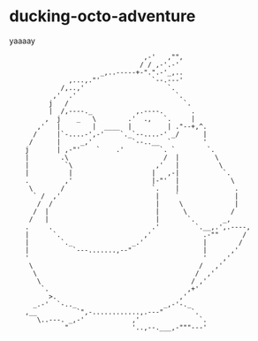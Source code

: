 ducking-octo-adventure
=======
yaaaay

                                      ,-'   ,"",
                                     / / ,-'.-'
                           _,..-----+-".".-'_,..
                   ,...,."'             `--.---'
                 /,..,'                     `.
               ,'  .'                         `.
              j   /                             `.
              |  /,----._           ,.----.       .
             ,  j    _   \        .'  .,   `.     |
           ,'   |        |  ____  |         | ."--+,^.
          /     |`-....-',-'    `._`--....-' _/      |
         /      |     _,'          `--..__  `        '
        j       | ,-"'    `    .'         `. `        `.
        |        .\                        /  |         \
        |         `\                     ,'   |          \
        |          |                    |   ,-|           `.
        .         ,'                    |-"'  |             \
         \       /                      `.    |              .
          ` /  ,'                        |    `              |
           /  /                          |     \             |
          /  |                           |      \           /
         /   |                           |       `.       _,
        .     .                         .'         `.__,.',.----,
        |      `.                     ,'             .-""      /
        |        `._               _.'               |        /
        |           `---.......,--"                  |      ,'
        '                                            '    ,'
         \                                          /   ,'
          \                                        /  ,'
           \                                      / ,'
            `.                                   ,+'
              >.                               ,'
          _.-'  `-.._                      _,-'-._
        ,__          `",-............,.---"       `.
           \..---. _,-'            ,'               `.
                  "                '..,--.___,-"""---' 

